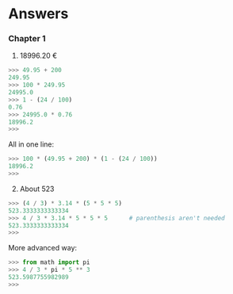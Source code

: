 # Answers

### Chapter 1

1. 18996.20 €
  
  ```py
  >>> 49.95 + 200
  249.95
  >>> 100 * 249.95
  24995.0
  >>> 1 - (24 / 100)
  0.76
  >>> 24995.0 * 0.76
  18996.2
  >>>
  ```

  All in one line:
  
  ```py
  >>> 100 * (49.95 + 200) * (1 - (24 / 100))
  18996.2
  >>>
  ```

2. About 523
 
  ```py
  >>> (4 / 3) * 3.14 * (5 * 5 * 5)
  523.3333333333334
  >>> 4 / 3 * 3.14 * 5 * 5 * 5      # parenthesis aren't needed
  523.3333333333334
  >>>
  ```

  More advanced way:

  ```py
  >>> from math import pi
  >>> 4 / 3 * pi * 5 ** 3
  523.5987755982989
  >>>
  ```
